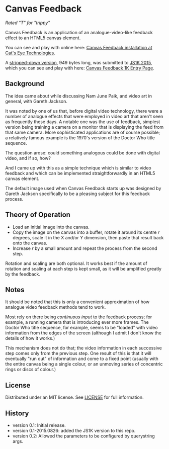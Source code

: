 Canvas Feedback
===============

_Rated "T" for "trippy"_

Canvas Feedback is an application of an analogue-video-like feedback effect
to an HTML5 canvas element.

You can see and play with online here:
[Canvas Feedback installation at Cat's Eye Technologies](http://catseye.tc/installation/Canvas_Feedback).

A [stripped-down version](impl/canvas-feedback-1k/canvas-feedback-1k.js),
949 bytes long, was submitted to [JS1K 2015](http://js1k.com/2015-hypetrain/),
which you can see and play with here:
[Canvas Feedback 1K Entry Page](http://js1k.com/2015-hypetrain/demo/2229).

Background
----------

The idea came about while discussing Nam June Paik, and video art in
general, with Gareth Jackson.

It was noted by one of us that, before digital video technology, there were
a number of analogue effects that were employed in video art that aren't
seen as frequently these days.  A notable one was the use of feedback,
simplest version being training a camera on a monitor that is displaying
the feed from that same camera.  More sophisticated applications are
of course possible; a relatively famous example is the 1970's version of
the Doctor Who title sequence.

The question arose: could something analogous could be done with digital
video, and if so, how?

And I came up with this as a simple technique which is similar to video
feedback and which can be implemented straightforwardly in an HTML5
canvas element.

The default image used when Canvas Feedback starts up was designed by
Gareth Jackson specifically to be a pleasing subject for this feedback process.

Theory of Operation
-------------------

*   Load an initial image into the canvas.
*   Copy the image on the canvas into a buffer, rotate it around
    its centre _r_ degrees, scale it in the X and/or Y dimension, then
    paste that result back onto the canvas.
*   Increase _r_ by a small amount and repeat the process from the second
    step.

Rotation and scaling are both optional.  It works best if the amount of
rotation and scaling at each step is kept small, as it will be amplified
greatly by the feedback.

Notes
-----

It should be noted that this is only a convenient approximation of how
analogue video feedback methods tend to work.

Most rely on there being _continuous input_ to the feedback process; for
example, a running camera that is introducing ever more frames.  The Doctor Who
title sequence, for example, seems to be "loaded" with video information from
the edges of the screen (although I admit I don't know the details of how it
works.)

This mechanism does not do that; the video information in each successive
step comes only from the previous step.  One result of this is that it will
eventually "run out" of information and come to a fixed point (usually with
the entire canvas being a single colour, or an unmoving series of concentric
rings or discs of colour.)

License
-------

Distributed under an MIT license.  See [LICENSE](LICENSE) for full information.

History
-------

* version 0.1: Initial release.
* version 0.1-2015.0826: added the JS1K version to this repo.
* version 0.2: Allowed the parameters to be configured by querystring args.
